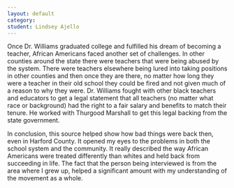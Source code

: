 ```yaml
---
layout: default
category: 
student: Lindsey Ajello
---
```


Once Dr. Williams graduated college and fulfilled his dream of becoming a teacher, African Americans faced another set of challenges. In other counties around the state there were teachers that were being abused by the system. There were teachers elsewhere being lured into taking positions in other counties and then once they are there, no matter how long they were a teacher in their old school they could be fired and not given much of a reason to why they were. Dr. Williams fought with other black teachers and educators to get a legal statement that all teachers (no matter what race or background) had the right to a fair salary and benefits to match their tenure. He worked with Thurgood Marshall to get this legal backing from the state government.

In conclusion, this source helped show how bad things were back then, even in Harford County. It opened my eyes to the problems in both the school system and the community. It really described the way African Americans were treated differently than whites and held back from succeeding in life. The fact that the person being interviewed is from the area where I grew up, helped a significant amount with my understanding of the movement as a whole. 
